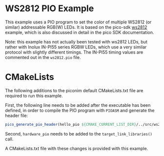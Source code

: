 # WS2812 PIO Example

This example uses a PIO program to set the color of multiple WS2812 (or
similar) addressable RGB(W) LEDs. It is based on the pico-sdk
[ws2812](https://github.com/raspberrypi/pico-examples/tree/master/pio/ws2812)
example, which is also discussed in detail in the pico SDK documentation.

Note: this example has not actually been tested with ws2812 LEDs, but rather
with Inolux IN-PI55 series RGBW LEDs, which use a very similar protocol with
slightly different timings. The IN-PI55 timing values are commented out in
the `ws2812.pio` file.

# CMakeLists

The following additions to the piconim default CMakeLists.txt file are required
to run this example.

First, the following line needs to be added after the executable has been
defined, in order to compile the PIO program with `PIOASM` and generate the
header file:

```cmake
pico_generate_pio_header(hello_pio ${CMAKE_CURRENT_LIST_DIR}/../src/ws2812.pio)
```

Second, `hardware_pio` needs to be added to the `target_link_libraries()`
call.

A CMakeLists.txt file with these changes is provided with this example.
